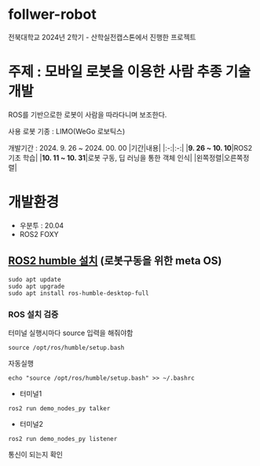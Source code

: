 # follwer-robot
전북대학교 2024년 2학기 - 산학실전캡스톤에서 진행한 프로젝트

# 주제 : 모바일 로봇을 이용한 사람 추종 기술 개발
ROS를 기반으로한 로봇이 사람을 따라다니며 보조한다.

사용 로봇 기종 : LIMO(WeGo 로보틱스)

개발기간 : 2024. 9. 26 ~ 2024. 00. 00
|기간|내용|
|:-:|:-:|
|**9. 26 ~ 10. 10**|ROS2 기초 학습|
|**10. 11 ~ 10. 31**|로봇 구동, 딥 러닝을 통한 객체 인식|
|왼쪽정렬|오른쪽정렬|


# 개발환경
* 우분투 : 20.04
* ROS2 FOXY
## [ROS2 humble 설치](https://docs.ros.org/en/humble/Installation/Ubuntu-Install-Debs.html#) (로봇구동을 위한 meta OS)
```
sudo apt update
sudo apt upgrade
sudo apt install ros-humble-desktop-full
```
### ROS 설치 검증

터미널 실행시마다 source 입력을 해줘야함
```
source /opt/ros/humble/setup.bash
```
자동실행
```
echo "source /opt/ros/humble/setup.bash" >> ~/.bashrc
```
* 터미널1
```
ros2 run demo_nodes_py talker
```
* 터미널2
```
ros2 run demo_nodes_py listener
```
통신이 되는지 확인
